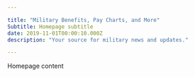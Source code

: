 ```yaml
---

title: "Military Benefits, Pay Charts, and More" 
Subtitle: Homepage subtitle
date: 2019-11-01T00:00:10.000Z
description: "Your source for military news and updates."

---
```


Homepage content